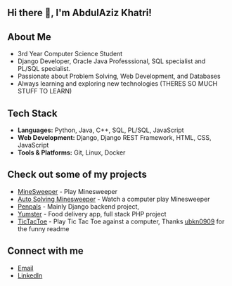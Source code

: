 ## Hi there 👋, I'm AbdulAziz Khatri!

## About Me
- 3rd Year Computer Science Student
- Django Developer, Oracle Java Professsional, SQL specialist and PL/SQL specialist.
- Passionate about Problem Solving, Web Development, and Databases
- Always learning and exploring new technologies (THERES SO MUCH STUFF TO LEARN)

## Tech Stack
- **Languages:** Python, Java, C++, SQL, PL/SQL, JavaScript
- **Web Development:** Django, Django REST Framework, HTML, CSS, JavaScript
- **Tools & Platforms:** Git, Linux, Docker

## Check out some of my projects
- [MineSweeper](https://github.com/AbdulAzizKh4tri/Minesweeper) - Play Minesweeper
- [Auto Solving Minesweeper](https://github.com/AbdulAzizKh4tri/MinesweeperAI) - Watch a computer play Minesweeper
- [Penpals](https://github.com/AbdulAzizKh4tri/LetsHack) - Mainly Django backend project,
- [Yumster](https://github.com/AbdulAzizKh4tri/Yumster) - Food delivery app, full stack PHP project
- [TicTacToe](https://github.com/AbdulAzizKh4tri/TicTacToe) - Play Tic Tac Toe against a computer, Thanks [ubkn0909](https://github.com/ubkn0909) for the funny readme

## Connect with me
- [Email](maito:abdulazizahk@gmail.com)
- [LinkedIn](https://www.linkedin.com/in/abdulazizkhatri/)
